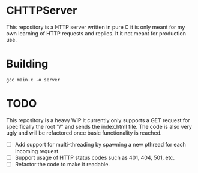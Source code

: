 # CHTTPServer
This repository is a HTTP server written in pure C it is only meant for my own learning of HTTP requests and replies. It it not meant for production use.

# Building
```
gcc main.c -o server
```

# TODO
This repository is a heavy WIP it currently only supports a GET request for specifically the root "/" and sends the index.html file. The code is also very ugly and will be refactored once basic functionality is reached.

- [ ] Add support for multi-threading by spawning a new pthread for each incoming request.
- [ ] Support usage of HTTP status codes such as 401, 404, 501, etc.
- [ ] Refactor the code to make it readable.
